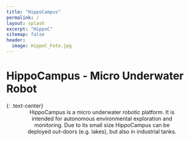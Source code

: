 ```yaml
---
title: "HippoCampus"
permalink: /
layout: splash
excerpt: "HippoC"
sitemap: false
header:
  image: HippoC_Foto.jpg
---
```

<h1>HippoCampus - Micro Underwater Robot</h1>
{: .text-center}

<div style="margin-left:10%; margin-right:10%; text-align: center">
HippoCampus is a micro underwater robotic platform. It is intended for autonomous environmental exploration and monitoring. Due to its small size HippoCampus can be deployed out-doors (e.g. lakes), but also in industrial tanks. 
</div>


